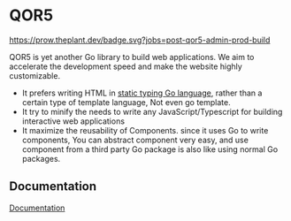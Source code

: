 # QOR5

https://prow.theplant.dev/badge.svg?jobs=post-qor5-admin-prod-build

QOR5 is yet another Go library to build web applications. We aim to accelerate the development speed and make the website highly customizable.

- It prefers writing HTML in [static typing Go language](/advanced-functions/the-go-html-builder.html), rather than a certain type of template language, Not even go template.
- It try to minify the needs to write any JavaScript/Typescript for building interactive web applications
- It maximize the reusability of Components. since it uses Go to write components, You can abstract component very easy, and use component from a third party Go package is also like using normal Go packages.

## Documentation
[Documentation](https://docs.qor5.com/)
